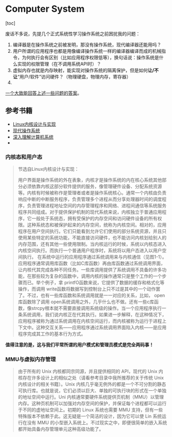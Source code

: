 # Computer System

[toc]

废话不多说，先提几个正式系统性学习操作系统之前困扰我的问题：

1. 编译器是在操作系统之前被发明，那没有操作系统，现代编译器还能用吗？
2. 用户所谓的应用程序也都是用像编译操作系统一样的编译器编译而成的机械指令，为何执行会有区别（比如应用程序权限低等），换句话说：操作系统是什么实现的权限管理（在不调用系统API时）？
3. 虚拟内存也就是内存映射，能实现对操作系统的隔离保护，但是如何**让/不让**“用户/软件”访问硬件？（物理硬盘，物理内存，寄存器）
4. 

[一个大致能回答上述一些问题的答案](https://www.zhihu.com/question/306127044/answer/555327651)。



## 参考书籍

* [Linux内核设计与实现](https://book.douban.com/subject/6097773/)
* [现代操作系统](https://book.douban.com/subject/27096665/)
* [深入理解计算机系统](https://book.douban.com/subject/26912767/)
* 



### 内核态和用户态

> 节选自Linux内核设计与实现：
>
> 用户界面是操作系统的外在表象，内核才是操作系统的内在核心系统其他部分必须依靠内核这部分软件提供的服务，像管理硬件设备、分配系统资源等。内核有时候被称作是管理者或者是操作系统核心。通常一个内核由负责响应中断的中断服务程序，负责管理多个进程从而分享处理器时间的调度程序，负责管理进程地址空间的内存管理程序和网络、进程间通信等系统服务程序共同组成。对于提供保护机制的现代系统来说，内核独立于普通应用程序，它一般处于系统态，拥有受保护的内存空间和访问硬件设备的所有权限。这种系统态和被保护起来的内存空间，统称为内核空间。相对的，应用程序在用户空间执行。它们只能看到允许它们使用的部分系统资源，并且只使用某些特定的系统功能，不能直接访问硬件，也不能访问内核划给别人的内存范围，还有其他一些使用限制。当内核运行的时候，系统以内核态进入内核空间执行。而执行一个普通用户程序时，系统将以用户态进入以用户空间执行。
> 在系统中运行的应用程序通过系统调用来与内核通信（见图1-1）。应用程序通常调用库函数（比如C库函数）再由库函数通过系统调用界面，让内核代其完成各种不同任务。一些库调用提供了系统调用不具备的许多功能，在那些较为复杂的函数中，调用内核的操作通常只是整个工作的一个步骤而已。举个例子，拿 printfO函数来说，它提供了数据的缓存和格式化等操作，而调用 write函数将数据写到控制台上只不过是其中的一个动作罢了。不过，也有一些库函数和系统调用就是一一对应的关系，比如， open库函数除了调用 open系统调用之外，几乎什么也不做。还有一些c库函数，像strcpy根本就不需要直接调用系统级的操作。当一个应用程序执行一条系统调用，我们说内核正在代其执行。如果进一步解释，在这种情况下，应用程序被称为通过系统调用在内核空间运行，而内核被称为运行于进程上下文中。这种交互关系——应用程序通过系统调用界面陷入内核——是应用程序完成其工作的基本行为方式。

**值得注意的是，这与我们平常所谓的用户模式和管理员模式是完全两码事！**



### MMU与虚拟内存管理

> 由于所有的 Unix 内核都同宗同源，并且提供相同的 API，现代的 Unix 内核存在许多设计上的相似之处（请看参考目录中我所推荐的关于传统 Unix 内核设计的相关书籍）。Unix 内核几乎毫无例外的都是一个不可分割的静态可执行库。也就是说，它们必须以巨大、单独的可执行块的形式在一个单独的地址空间中运行。Uni 内核通常要硬件系统提供页机制（MMU）以管理内存。这种页机制可以加强对内存空间的保护，并保证每个进程都可以运行于不同的虚地址空间上。初期的 Linux 系统也需要 MMU 支持，但有一些特殊版本不依赖于此。这无疑是一个简洁的设计，因为它可以使 Lin 系统运行在没有 MMU 的小型嵌入系统上。不过现实之中，即便很简单的嵌入系统都开始具备内存管理单元这种高级功能了。



